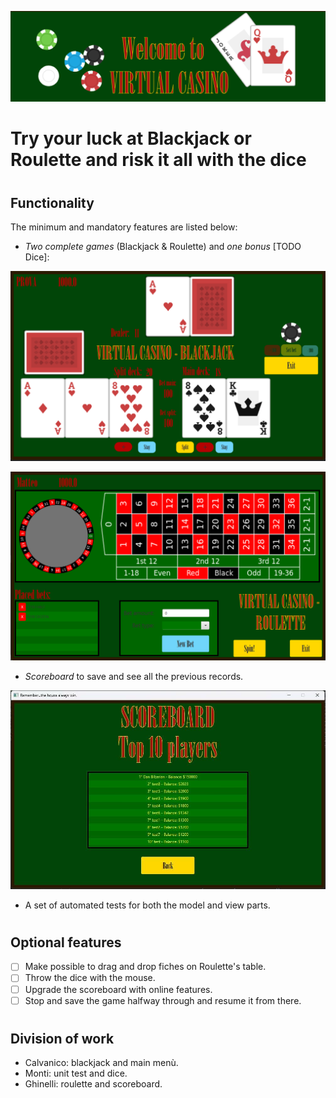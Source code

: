 <p align = "center">
    <img src="./src/main/resources/sprite/screenshot/logo.png"/>
</p>

#
# Try your luck at Blackjack or Roulette and risk it all with the dice
#
## Functionality
The minimum and mandatory features are listed below:
- *Two complete games* (Blackjack & Roulette) and *one bonus* [TODO Dice]:
<p align = "center">
    <img src="./src/main/resources/sprite/screenshot/blackjackScreen.png"/>
</p>
<p align = "center">
    <img src="./src/main/resources/sprite/screenshot/rouletteScreen.png"/>
</p>

- *Scoreboard* to save and see all the previous records.
<p align = "center">
    <img src="./src/main/resources/sprite/screenshot/scoreboardScreen.jpg"/>
</p>

- A set of automated tests for both the model and view parts.
#
#
## Optional features
- [ ] Make possible to drag and drop fiches on Roulette's table.
- [ ] Throw the dice with the mouse.
- [ ] Upgrade the scoreboard with online features.
- [ ] Stop and save the game halfway through and resume it from there.
#
#
## Division of work
- Calvanico: blackjack and main menù.
- Monti: unit test and dice.
- Ghinelli: roulette and scoreboard.